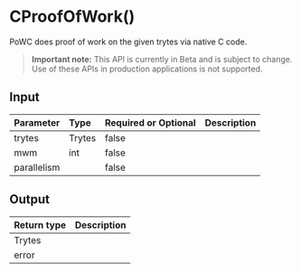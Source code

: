# CProofOfWork()
PoWC does proof of work on the given trytes via native C code.
> **Important note:** This API is currently in Beta and is subject to change. Use of these APIs in production applications is not supported.

## Input

| Parameter       | Type | Required or Optional | Description |
|:---------------|:--------|:--------| :--------|
| trytes | Trytes | false |   |
| mwm | int | false |   |
| parallelism |  | false |   |


## Output

| Return type     | Description |
|:---------------|:--------|
| Trytes |  |
| error |  |


